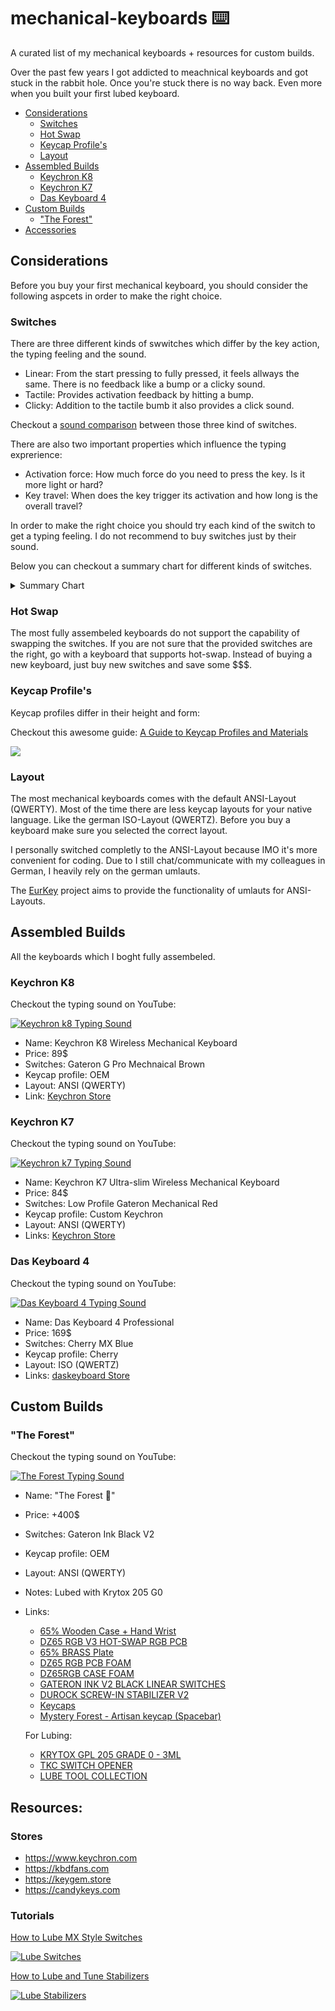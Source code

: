 <!--toc:end-->

# mechanical-keyboards ⌨️

A curated list of my mechanical keyboards + resources for custom builds.

Over the past few years I got addicted to meachnical keyboards and got stuck in the rabbit hole.
Once you're stuck there is no way back. Even more when you built your first lubed keyboard.

<!--toc:start-->

- [Considerations](#considerations)
  - [Switches](#switches)
  - [Hot Swap](#hot-swap)
  - [Keycap Profile's](#keycap-profiles)
  - [Layout](#layout)
- [Assembled Builds](#assembled-builds)
  - [Keychron K8](#keychron-k8)
  - [Keychron K7](#keychron-k7)
  - [Das Keyboard 4](#das-keyboard-4)
- [Custom Builds](#custom-builds)
  - ["The Forest"](#the-forest)
- [Accessories](#accessories)
<!--toc:end-->

## Considerations

Before you buy your first mechanical keyboard, you should consider the following aspcets in order to make the right choice.

### Switches

There are three different kinds of swwitches which differ by the key action, the typing feeling and the sound.

- Linear: From the start pressing to fully pressed, it feels allways the same. There is no feedback like a bump or a clicky sound.
- Tactile: Provides activation feedback by hitting a bump.
- Clicky: Addition to the tactile bumb it also provides a click sound.

Checkout a [sound comparison](https://www.youtube.com/watch?v=rm-WuK_9OBM) between those three kind of switches.

There are also two important properties which influence the typing exprerience:

- Activation force: How much force do you need to press the key. Is it more light or hard?
- Key travel: When does the key trigger its activation and how long is the overall travel?

In order to make the right choice you should try each kind of the switch to get a typing feeling.
I do not recommend to buy switches just by their sound.

Below you can checkout a summary chart for different kinds of switches.

<details>
<summary style="font-size:14px">Summary Chart</summary>
<img src="https://blog.wooting.nl/wp-content/uploads/2015/09/different-switches-.gif"></img>
</details>

### Hot Swap

The most fully assembeled keyboards do not support the capability of swapping the switches.
If you are not sure that the provided switches are the right, go with a keyboard that supports hot-swap.
Instead of buying a new keyboard, just buy new switches and save some $$$.

### Keycap Profile's

Keycap profiles differ in their height and form:

Checkout this awesome guide: [A Guide to Keycap Profiles and Materials](https://switchandclick.com/ultimate-guide-to-picking-a-keycap-set-for-your-mechanical-keyboard/)

![](https://i2.wp.com/switchandclick.com/wp-content/uploads/2020/04/keycap-profiles-image.jpg?fit=455%2C1024&ssl=1)

### Layout

The most mechanical keyboards comes with the default ANSI-Layout (QWERTY). Most of the time there are less keycap layouts for your native language.
Like the german ISO-Layout (QWERTZ). Before you buy a keyboard make sure you selected the correct layout.

I personally switched completly to the ANSI-Layout because IMO it's more convenient for coding.
Due to I still chat/communicate with my colleagues in German, I heavily rely on the german umlauts.

The [EurKey](https://eurkey.steffen.bruentjen.eu/layout.html) project aims to provide the functionality of umlauts for ANSI-Layouts.

## Assembled Builds

All the keyboards which I boght fully assembeled.

### Keychron K8

Checkout the typing sound on YouTube:

[![Keychron k8 Typing Sound](https://img.youtube.com/vi/f4EPsGQkXgE/0.jpg)](https://www.youtube.com/watch?v=f4EPsGQkXgE)

- Name: Keychron K8 Wireless Mechanical Keyboard
- Price: 89$
- Switches: Gateron G Pro Mechnaical Brown
- Keycap profile: OEM
- Layout: ANSI (QWERTY)
- Link: [Keychron Store](https://www.keychron.com/products/keychron-k8-tenkeyless-wireless-mechanical-keyboard?variant=32018252365913)

### Keychron K7

Checkout the typing sound on YouTube:

[![Keychron k7 Typing Sound](https://img.youtube.com/vi/4Fgj4Pb7nTA/0.jpg)](https://www.youtube.com/watch?v=4Fgj4Pb7nTA)

- Name: Keychron K7 Ultra-slim Wireless Mechanical Keyboard
- Price: 84$
- Switches: Low Profile Gateron Mechanical Red
- Keycap profile: Custom Keychron
- Layout: ANSI (QWERTY)
- Links: [Keychron Store](https://www.keychron.com/products/keychron-k7-ultra-slim-wireless-mechanical-keyboard)

### Das Keyboard 4

Checkout the typing sound on YouTube:

[![Das Keyboard 4 Typing Sound](https://img.youtube.com/vi/TMYcvKjn15E/0.jpg)](https://www.youtube.com/watch?v=TMYcvKjn15E)

- Name: Das Keyboard 4 Professional
- Price: 169$
- Switches: Cherry MX Blue
- Keycap profile: Cherry
- Layout: ISO (QWERTZ)
- Links: [daskeyboard Store](https://www.daskeyboard.com/daskeyboard-4-professional/)

## Custom Builds

### "The Forest"

Checkout the typing sound on YouTube:

[![The Forest Typing Sound](https://img.youtube.com/vi/Mj7ndNa9OCA/0.jpg)](https://www.youtube.com/watch?v=Mj7ndNa9OCA)

- Name: "The Forest 🌲"
- Price: +400$
- Switches: Gateron Ink Black V2
- Keycap profile: OEM
- Layout: ANSI (QWERTY)
- Notes: Lubed with Krytox 205 G0
- Links:

  - [65% Wooden Case + Hand Wrist](https://kbdfans.com/collections/case/products/65-wooden-case)
  - [DZ65 RGB V3 HOT-SWAP RGB PCB](https://kbdfans.com/collections/pcb/products/dz68rgb-hot-swap-rgb-pcb)
  - [65% BRASS Plate](https://kbdfans.cn/products/65-cnc-aluminum-plate?variant=39671459053708)
  - [DZ65 RGB PCB FOAM](https://kbdfans.com/products/dz65-rgb-pcb-foam?_pos=5&_sid=ca4b5e634&_ss=r)
  - [DZ65RGB CASE FOAM](https://kbdfans.com/products/dz65rgb-case-foam?_pos=6&_sid=ca4b5e634&_ss=r)
  - [GATERON INK V2 BLACK LINEAR SWITCHES](https://kbdfans.com/products/gateron-ink-v2-black-switches?_pos=1&_psq=ink%20black%20v2&_ss=e&_v=1.0)
  - [DUROCK SCREW-IN STABILIZER V2](https://keygem.store/collections/stabilizer/products/durock-screw-in-stablizer-v2-set)
  - [Keycaps](https://de.banggood.com/124-Keys-Matcha-ABS-Keycap-Set-OEM-Profile-Translucent-Custom-Keycaps-for-Mechanical-Keyboards-p-1911924.html?cur_warehouse=CN&rmmds=search)
  - [Mystery Forest - Artisan keycap (Spacebar)](https://www.etsy.com/listing/941837883/mystery-forest-artisan-keycap-keycap-set?ref=yr_purchases)

  For Lubing:

  - [KRYTOX GPL 205 GRADE 0 - 3ML](https://keygem.store/products/keygem-switch-lubricant-3ml?_pos=3&_sid=1d42af140&_ss=r)
  - [TKC SWITCH OPENER](https://keygem.store/collections/switch-opener/products/tck-mx-switch-opener)
  - [LUBE TOOL COLLECTION](https://keygem.store/collections/brush/products/lube-tool-collection)

## Resources:

### Stores

- https://www.keychron.com
- https://kbdfans.com
- https://keygem.store
- https://candykeys.com

### Tutorials

[How to Lube MX Style Switches](https://www.youtube.com/watch?v=44Wv4OGdmu4)

[![Lube Switches](https://img.youtube.com/vi/44Wv4OGdmu4/0.jpg)](https://www.youtube.com/watch?v=44Wv4OGdmu4)

[How to Lube and Tune Stabilizers](https://www.youtube.com/watch?v=usNx1_d0HbQ)

[![Lube Stabilizers](https://img.youtube.com/vi/usNx1_d0HbQ/0.jpg)](https://www.youtube.com/watch?v=usNx1_d0HbQ)
